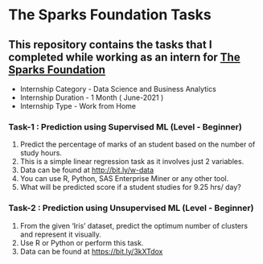 # The Sparks Foundation Tasks
## This repository contains the tasks that I completed while working as an intern for [The Sparks Foundation](https://www.thesparksfoundationsingapore.org/)
* Internship Category - Data Science and Business Analytics 
* Internship Duration - 1 Month ( June-2021 )
* Internship Type - Work from Home

### Task-1 : Prediction using Supervised ML (Level - Beginner)

1. Predict the percentage of marks of an student based on the number of study hours.
2. This is a simple linear regression task as it involves just 2 variables.
3. Data can be found at http://bit.ly/w-data
4. You can use R, Python, SAS Enterprise Miner or any other tool.
5. What will be predicted score if a student studies for 9.25 hrs/ day?

### Task-2 : Prediction using Unsupervised ML (Level - Beginner)

1. From the given ‘Iris’ dataset, predict the optimum number of clusters and represent it visually.
2. Use R or Python or perform this task.
3. Data can be found at https://bit.ly/3kXTdox

